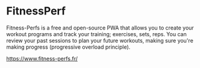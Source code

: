 # FitnessPerf

Fitness-Perfs is a free and open-source PWA that allows you to create your workout programs and track your training; exercises, sets, reps. 
You can review your past sessions to plan your future workouts, making sure you're making progress (progressive overload principle).

https://www.fitness-perfs.fr/